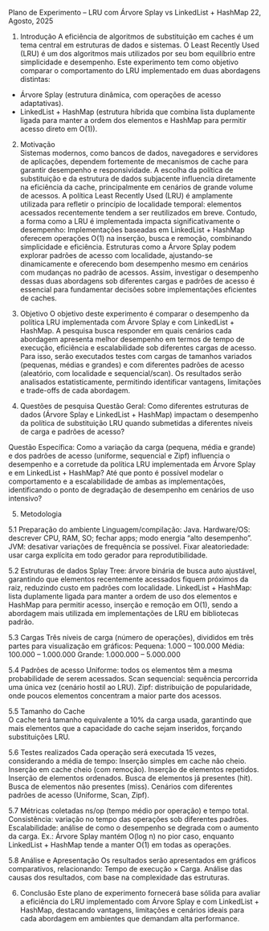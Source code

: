 Plano de Experimento – LRU com Árvore Splay vs LinkedList + HashMap
 22, Agosto, 2025


1. Introdução
A eficiência de algoritmos de substituição em caches é um tema central em estruturas de dados e sistemas. O Least Recently Used (LRU) é um dos algoritmos mais utilizados por seu bom equilíbrio entre simplicidade e desempenho. Este experimento tem como objetivo comparar o comportamento do LRU implementado em duas abordagens distintas:
* Árvore Splay (estrutura dinâmica, com operações de acesso adaptativas).
* LinkedList + HashMap (estrutura híbrida que combina lista duplamente ligada para manter a ordem dos elementos e HashMap para permitir acesso direto em O(1)).


2. Motivação	
Sistemas modernos, como bancos de dados, navegadores e servidores de aplicações, dependem fortemente de mecanismos de cache para garantir desempenho e responsividade. A escolha da política de substituição e da estrutura de dados subjacente influencia diretamente na eficiência da cache, principalmente em cenários de grande volume de acessos.
A política Least Recently Used (LRU) é amplamente utilizada para refletir o princípio de localidade temporal: elementos acessados recentemente tendem a ser reutilizados em breve. Contudo, a forma como a LRU é implementada impacta significativamente o desempenho:
Implementações baseadas em LinkedList + HashMap oferecem operações O(1) na inserção, busca e remoção, combinando simplicidade e eficiência.
Estruturas como a Árvore Splay podem explorar padrões de acesso com localidade, ajustando-se dinamicamente e oferecendo bom desempenho mesmo em cenários com mudanças no padrão de acessos.
Assim, investigar o desempenho dessas duas abordagens sob diferentes cargas e padrões de acesso é essencial para fundamentar decisões sobre implementações eficientes de caches.


3. Objetivo	
O objetivo deste experimento é comparar o desempenho da política LRU implementada com Árvore Splay e com LinkedList + HashMap.
A pesquisa busca responder em quais cenários cada abordagem apresenta melhor desempenho em termos de tempo de execução, eficiência e escalabilidade sob diferentes cargas de acesso. Para isso, serão executados testes com cargas de tamanhos variados (pequenas, médias e grandes) e com diferentes padrões de acesso (aleatório, com localidade e sequencial/scan).
Os resultados serão analisados estatisticamente, permitindo identificar vantagens, limitações e trade-offs de cada abordagem.


4. Questões de pesquisa
Questão Geral:
Como diferentes estruturas de dados (Árvore Splay e LinkedList + HashMap) impactam o desempenho da política de substituição LRU quando submetidas a diferentes níveis de carga e padrões de acesso?

Questão Específica:
Como a variação da carga (pequena, média e grande) e dos padrões de acesso (uniforme, sequencial e Zipf) influencia o desempenho e a corretude da política LRU implementada em Árvore Splay e em LinkedList + HashMap? Até que ponto é possível modelar o comportamento e a escalabilidade de ambas as implementações, identificando o ponto de degradação de desempenho em cenários de uso intensivo?


5. Metodologia

5.1 Preparação do ambiente
Linguagem/compilação: Java.
Hardware/OS: descrever CPU, RAM, SO; fechar apps; modo energia “alto desempenho”.
JVM: desativar variações de frequência se possível.
Fixar aleatoriedade: usar carga explícita em todo gerador para reprodutibilidade.

5.2 Estruturas de dados
Splay Tree: árvore binária de busca auto ajustável, garantindo que elementos recentemente acessados fiquem próximos da raiz, reduzindo custo em padrões com localidade.
LinkedList + HashMap: lista duplamente ligada para manter a ordem de uso dos elementos e HashMap para permitir acesso, inserção e remoção em O(1), sendo a abordagem mais utilizada em implementações de LRU em bibliotecas padrão.

5.3 Cargas
Três níveis de carga (número de operações), divididos em três partes para visualização em gráficos:
Pequena: 1.000 – 100.000
Média: 100.000 – 1.000.000
Grande: 1.000.000 – 5.000.000

5.4 Padrões de acesso
Uniforme: todos os elementos têm a mesma probabilidade de serem acessados.
Scan sequencial: sequência percorrida uma única vez (cenário hostil ao LRU).
Zipf: distribuição de popularidade, onde poucos elementos concentram a maior parte dos acessos.

5.5 Tamanho do Cache	
O cache terá tamanho equivalente a 10% da carga usada, garantindo que mais elementos que a capacidade do cache sejam inseridos, forçando substituições LRU.

5.6 Testes realizados 
Cada operação será executada 15 vezes, considerando a média de tempo:
Inserção simples em cache não cheio.
Inserção em cache cheio (com remoção).
Inserção de elementos repetidos.
Inserção de elementos ordenados.
Busca de elementos já presentes (hit).
Busca de elementos não presentes (miss).
Cenários com diferentes padrões de acesso (Uniforme, Scan, Zipf).

5.7 Métricas coletadas
ns/op (tempo médio por operação) e tempo total.
Consistência: variação no tempo das operações sob diferentes padrões.
Escalabilidade: análise de como o desempenho se degrada com o aumento da carga. Ex.: Árvore Splay mantém O(log n) no pior caso, enquanto LinkedList + HashMap tende a manter O(1) em todas as operações.

5.8 Análise e Apresentação
Os resultados serão apresentados em gráficos comparativos, relacionando:
Tempo de execução × Carga.
Análise das causas dos resultados, com base na complexidade das estruturas.


6. Conclusão
Este plano de experimento fornecerá base sólida para avaliar a eficiência do LRU implementado com Árvore Splay e com LinkedList + HashMap, destacando vantagens, limitações e cenários ideais para cada abordagem em ambientes que demandam alta performance.

